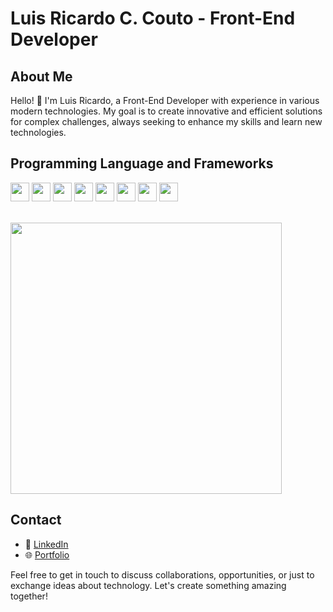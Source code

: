 # Luis Ricardo C. Couto - Front-End Developer

## About Me

Hello! 👋 I'm Luis Ricardo, a Front-End Developer with experience in various modern technologies. My goal is to create innovative and efficient solutions for complex challenges, always seeking to enhance my skills and learn new technologies.

## Programming Language and Frameworks
<img src="https://img.shields.io/badge/React-20232A?style=for-the-badge&logo=react&logoColor=61DAFB" height="30" style="max-width:100%;"></img>
<img src="https://img.shields.io/badge/TypeScript-007ACC?style=for-the-badge&logo=typescript&logoColor=white"   height="30" style="max-width:100%;"></img>
<img src="https://img.shields.io/badge/Next.js-000000?style=for-the-badge&logo=next.js&logoColor=white" height="30" style="max-width:100%;"></img>
<img src="https://img.shields.io/badge/HTML5-E34F26?style=for-the-badge&logo=html5&logoColor=white" height="30" style="max-width:100%;"></img>
<img src="https://img.shields.io/badge/Tailwind_CSS-38B2AC?style=for-the-badge&logo=tailwind-css&logoColor=white" height="30" style="max-width:100%;"></img>
<img src="https://img.shields.io/badge/CSS3-1572B6?style=for-the-badge&logo=css3&logoColor=white"   height="30" style="max-width:100%;"></img>
<img src="https://img.shields.io/badge/Redux-764ABC?style=for-the-badge&logo=redux&logoColor=white" height="30" style="max-width:100%;"></img>
<img src="https://img.shields.io/badge/MySQL-005C84?style=for-the-badge&logo=mysql&logoColor=white"   height="30" style="max-width:100%;"></img>

<br/>
<img width="434px" src="https://github-readme-stats-eight-theta.vercel.app/api/top-langs/?username=ManoLuuL&layout=compact&langs_count=8&theme=dracula"/>


## Contact
- 💼 <a href="https://www.linkedin.com/in/luis-ricardo-coelho-couto-26ba151b4/">LinkedIn</a> 
- 🌐 <a href="https://portifolio-luis-front.vercel.app/">Portfolio</a>

Feel free to get in touch to discuss collaborations, opportunities, or just to exchange ideas about technology. Let's create something amazing together!
